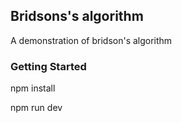 ## Bridsons's algorithm
A demonstration of bridson's algorithm
### Getting Started

npm install

npm run dev
